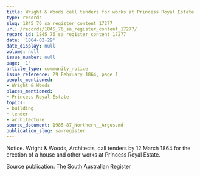 ```yaml
---
title: Wright & Woods call tenders for works at Princess Royal Estate
type: records
slug: 1845_76_sa_register_content_17277
url: /records/1845_76_sa_register_content_17277/
record_id: 1845_76_sa_register_content_17277
date: '1864-02-29'
date_display: null
volume: null
issue_number: null
page: '1'
article_type: community_notice
issue_reference: 29 February 1864, page 1
people_mentioned:
- Wright & Woods
places_mentioned:
- Princess Royal Estate
topics:
- building
- tender
- architecture
source_document: 1985-87_Northern__Argus.md
publication_slug: sa-register
---
```


Notice.  Wright & Woods, Architects, call tenders by 12 March 1864 for the erection of a house and other works at Princess Royal Estate.

Source publication: [The South Australian Register](/publications/sa-register/)
